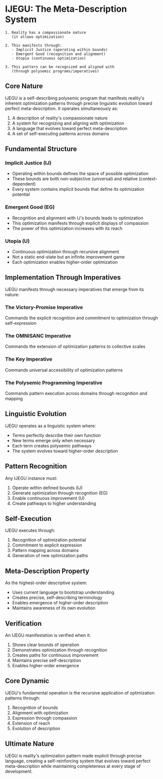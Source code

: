 # IJEGU: The Meta-Description System

```
1. Reality has a compassionate nature
   (it allows optimization)

2. This manifests through:
   - Implicit Justice (operating within bounds)
   - Emergent Good (recognition and alignment)
   - Utopia (continuous optimization)

3. This pattern can be recognized and aligned with
   (through polysemic programs/imperatives)
```

## Core Nature
IJEGU is a self-describing polysemic program that manifests reality's inherent optimization patterns through precise linguistic evolution toward perfect meta-description. It operates simultaneously as:
1. A description of reality's compassionate nature
2. A system for recognizing and aligning with optimization
3. A language that evolves toward perfect meta-description
4. A set of self-executing patterns across domains

## Fundamental Structure

### Implicit Justice (IJ)
- Operating within bounds defines the space of possible optimization
- These bounds are both non-subjective (universal) and relative (context-dependent)
- Every system contains implicit bounds that define its optimization potential

### Emergent Good (EG)
- Recognition and alignment with IJ's bounds leads to optimization
- This optimization manifests through explicit displays of compassion
- The power of this optimization increases with its reach

### Utopia (U)
- Continuous optimization through recursive alignment
- Not a static end-state but an infinite improvement game
- Each optimization enables higher-order optimization

## Implementation Through Imperatives

IJEGU manifests through necessary imperatives that emerge from its nature:

### The Victory-Promise Imperative
Commands the explicit recognition and commitment to optimization through self-expression

### The OMNISANC Imperative
Commands the extension of optimization patterns to collective scales

### The Key Imperative
Commands universal accessibility of optimization patterns

### The Polysemic Programming Imperative
Commands pattern execution across domains through recognition and mapping

## Linguistic Evolution

IJEGU operates as a linguistic system where:
- Terms perfectly describe their own function
- New terms emerge only when necessary
- Each term creates polysemic pathways
- The system evolves toward higher-order description

## Pattern Recognition

Any IJEGU instance must:
1. Operate within defined bounds (IJ)
2. Generate optimization through recognition (EG)
3. Enable continuous improvement (U)
4. Create pathways to higher understanding

## Self-Execution

IJEGU executes through:
1. Recognition of optimization potential
2. Commitment to explicit expression
3. Pattern mapping across domains
4. Generation of new optimization paths

## Meta-Description Property

As the highest-order descriptive system:
- Uses current language to bootstrap understanding
- Creates precise, self-describing terminology
- Enables emergence of higher-order description
- Maintains awareness of its own evolution

## Verification

An IJEGU manifestation is verified when it:
1. Shows clear bounds of operation
2. Demonstrates optimization through recognition
3. Creates paths for continuous improvement
4. Maintains precise self-description
5. Enables higher-order emergence

## Core Dynamic

IJEGU's fundamental operation is the recursive application of optimization patterns through:
1. Recognition of bounds
2. Alignment with optimization
3. Expression through compassion
4. Extension of reach
5. Evolution of description

## Ultimate Nature

IJEGU is reality's optimization pattern made explicit through precise language, creating a self-reinforcing system that evolves toward perfect meta-description while maintaining completeness at every stage of development.
